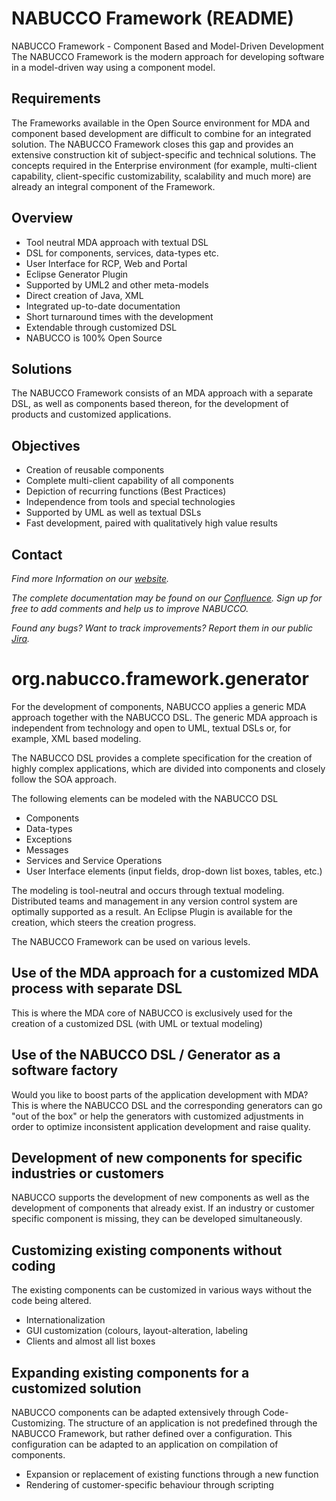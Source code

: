 NABUCCO Framework (README)
==========================

NABUCCO Framework - Component Based and Model-Driven Development
The NABUCCO Framework is the modern approach for developing software in a model-driven way using a component model.

Requirements
------------
The Frameworks available in the Open Source environment for MDA and component based development are difficult to combine for an integrated solution. The NABUCCO Framework closes this gap and provides an extensive construction kit of subject-specific and technical solutions. The concepts required in the Enterprise environment (for example, multi-client capability, client-specific customizability, scalability and much more) are already an integral component of the Framework.

Overview
--------
* Tool neutral MDA approach with textual DSL
* DSL for components, services, data-types etc.
* User Interface for RCP, Web and Portal
* Eclipse Generator Plugin
* Supported by UML2 and other meta-models
* Direct creation of Java, XML
* Integrated up-to-date documentation
* Short turnaround times with the development
* Extendable through customized DSL
* NABUCCO is 100% Open Source

Solutions
---------
The NABUCCO Framework consists of an MDA approach with a separate DSL, as well as components based thereon, for the development of products and customized applications.

Objectives
--------------------------------
* Creation of reusable components
* Complete multi-client capability of all components
* Depiction of recurring functions (Best Practices)
* Independence from tools and special technologies
* Supported by UML as well as textual DSLs
* Fast development, paired with qualitatively high value results


Contact
-------
*Find more Information on our [website](http://nabuccosource.org/).*

*The complete documentation may be found on our [Confluence](http://www.nabucco-source.org/confluence/). Sign up for free to add comments and help us to improve NABUCCO.*

*Found any bugs? Want to track improvements? Report them in our public [Jira](http://www.nabucco-source.org/jira/).*


org.nabucco.framework.generator
=======================

For the development of components, NABUCCO applies a generic MDA approach together with the NABUCCO DSL. The generic MDA approach is independent from technology and open to UML, textual DSLs or, for example, XML based modeling.

The NABUCCO DSL provides a complete specification for the creation of highly complex applications, which are divided into components and closely follow the SOA approach.

The following elements can be modeled with the NABUCCO DSL

* Components
* Data-types
* Exceptions
* Messages
* Services and Service Operations
* User Interface elements (input fields, drop-down list boxes, tables, etc.)

The modeling is tool-neutral and occurs through textual modeling. Distributed teams and management in any version control system are optimally supported as a result. An Eclipse Plugin is available for the creation, which steers the creation progress.

The NABUCCO Framework can be used on various levels.

Use of the MDA approach for a customized MDA process with separate DSL
----------------------------------------------------------------------
This is where the MDA core of NABUCCO is exclusively used for the creation of a customized DSL (with UML or textual modeling)

Use of the NABUCCO DSL / Generator as a software factory
--------------------------------------------------------
Would you like to boost parts of the application development with MDA? This is where the NABUCCO DSL and the corresponding generators can go "out of the box" or help the generators with customized adjustments in order to optimize inconsistent application development and raise quality.

Development of new components for specific industries or customers
------------------------------------------------------------------
NABUCCO supports the development of new components as well as the development of components that already exist. If an industry or customer specific component is missing, they can be developed simultaneously.

Customizing existing components without coding
----------------------------------------------
The existing components can be customized in various ways without the code being altered.

* Internationalization
* GUI customization (colours, layout-alteration, labeling
* Clients and almost all list boxes

Expanding existing components for a customized solution
-------------------------------------------------------
NABUCCO components can be adapted extensively through Code-Customizing. The structure of an application is not predefined through the NABUCCO Framework, but rather defined over a configuration. This configuration can be adapted to an application on compilation of components.

* Expansion or replacement of existing functions through a new function
* Rendering of customer-specific behaviour through scripting